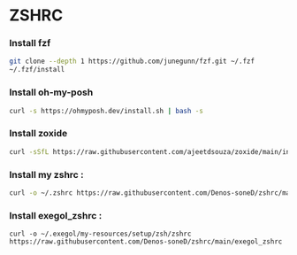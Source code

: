 # ZSHRC

### Install fzf
```bash
git clone --depth 1 https://github.com/junegunn/fzf.git ~/.fzf
~/.fzf/install
```

### Install oh-my-posh
```bash
curl -s https://ohmyposh.dev/install.sh | bash -s
```

### Install zoxide
```bash
curl -sSfL https://raw.githubusercontent.com/ajeetdsouza/zoxide/main/install.sh | sh
```

### Install my zshrc :

```bash
curl -o ~/.zshrc https://raw.githubusercontent.com/Denos-soneD/zshrc/main/.zshrc && source ~/.zshrc
```

### Install exegol_zshrc :
```
curl -o ~/.exegol/my-resources/setup/zsh/zshrc https://raw.githubusercontent.com/Denos-soneD/zshrc/main/exegol_zshrc
